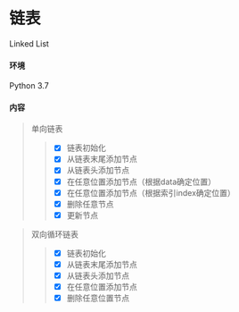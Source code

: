 # 链表

Linked List

#### 环境

Python 3.7

#### 内容

> 单向链表
>
> > + [x]  链表初始化
> > + [x] 从链表末尾添加节点
> > + [x] 从链表头添加节点
> > + [x] 在任意位置添加节点（根据data确定位置）
> > + [x] 在任意位置添加节点（根据索引index确定位置）
> > + [x] 删除任意节点
> > + [x] 更新节点

> 双向循环链表
>
> > + [x] 链表初始化
> > + [x] 从链表末尾添加节点
> > + [x] 从链表头添加节点
> > + [x] 在任意位置添加节点
> > + [x] 删除任意位置节点

